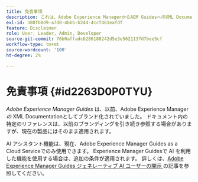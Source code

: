 ```yaml
---
title: 免責事項
description: これは、Adobe Experience ManagerからAEM GuidesへのXML Documentationの商品名変更に対する免責事項です
exl-id: 388fb8d9-a7d0-4bbb-b244-4ccf461eafdf
feature: Disclaimer
role: User, Leader, Admin, Developer
source-git-commit: 76b0affadc6286188242d5e3e5621137d7bee5cf
workflow-type: tm+mt
source-wordcount: '100'
ht-degree: 2%

---
```


# 免責事項 {#id2263D0P0TYU}

*Adobe Experience Manager Guides* は、以前、Adobe Experience Manager *の* XML Documentationとしてブランド化されていました。 ドキュメント内の特定のリファレンスは、以前のブランディングを引き続き参照する場合がありますが、現在の製品にはそのまま適用されます。

AI アシスタント機能は、現在、Adobe Experience Manager Guides as a Cloud Serviceでのみ使用できます。 Experience Manager Guidesで AI を利用した機能を使用する場合は、追加の条件が適用されます。 詳しくは、[Adobe Experience Manager Guides ジェネレーティブ AI ユーザーの開示 ](adobe-generative-ai-disclosures.md) の記事を参照してください。
